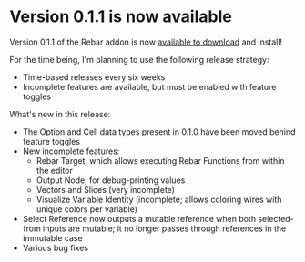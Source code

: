 # Version 0.1.1 is now available

Version 0.1.1 of the Rebar addon is now [available to download](https://github.com/ni/rebar/releases/tag/v0.1.1-alpha) and install!

For the time being, I'm planning to use the following release strategy:
* Time-based releases every six weeks
* Incomplete features are available, but must be enabled with feature toggles

What's new in this release:
* The Option and Cell data types present in 0.1.0 have been moved behind feature toggles
* New incomplete features:
  * Rebar Target, which allows executing Rebar Functions from within the editor
  * Output Node, for debug-printing values
  * Vectors and Slices (very incomplete)
  * Visualize Variable Identity (incomplete; allows coloring wires with unique colors per variable)
* Select Reference now outputs a mutable reference when both selected-from inputs are mutable; it no longer passes through references in the immutable case
* Various bug fixes
